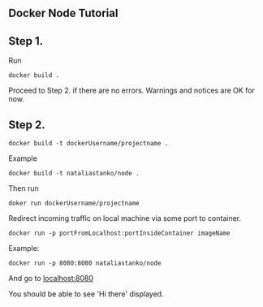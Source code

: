 ## Docker Node Tutorial

## Step 1.

Run

    docker build .

Proceed to Step 2. if there are no errors.
Warnings and notices are OK for now.

## Step 2.

    docker build -t dockerUsername/projectname .

Example

    docker build -t nataliastanko/node .

Then run

    doker run dockerUsername/projectname

Redirect incoming traffic on local machine via some port to container.

    docker run -p portFromLocalhost:portInsideContainer imageName

Example:

    docker run -p 8080:8080 nataliastanko/node


And go to [localhost:8080](http://localhost:8080/)

You should be able to see 'Hi there' displayed.
